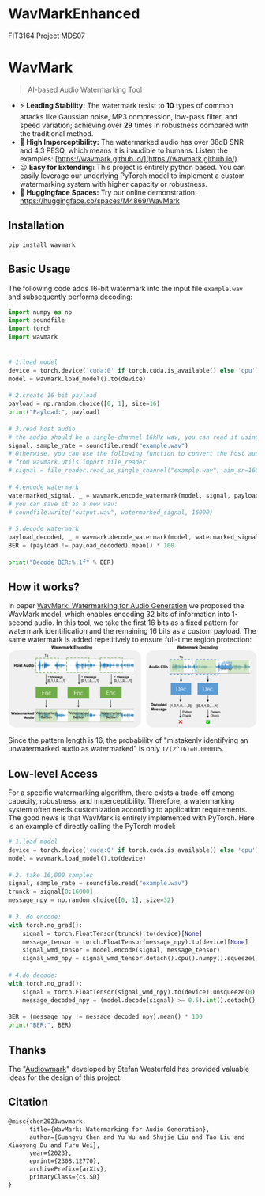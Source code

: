 # WavMarkEnhanced
FIT3164 Project MDS07

# WavMark
> AI-based Audio Watermarking Tool

- ⚡  **Leading Stability:** The watermark resist to **10**  types of common attacks like Gaussian noise, MP3 compression, low-pass filter, and speed variation; achieving over **29** times in robustness compared with the traditional method.
- 🙉 **High Imperceptibility:** The watermarked audio has over 38dB SNR and 4.3 PESQ, which means it is inaudible to humans. Listen the examples: [https://wavmark.github.io/](https://wavmark.github.io/).
- 😉 **Easy for Extending:** This project is entirely python based. You can easily leverage our underlying PyTorch model to implement a custom watermarking system with higher capacity or robustness.
- 🤗 **Huggingface Spaces:**  Try our online demonstration: https://huggingface.co/spaces/M4869/WavMark

## Installation
```
pip install wavmark
```

## Basic Usage
The following code adds 16-bit watermark into the input file `example.wav` and subsequently performs decoding:
```python
import numpy as np
import soundfile
import torch
import wavmark


# 1.load model
device = torch.device('cuda:0' if torch.cuda.is_available() else 'cpu')
model = wavmark.load_model().to(device)

# 2.create 16-bit payload
payload = np.random.choice([0, 1], size=16)
print("Payload:", payload)

# 3.read host audio
# the audio should be a single-channel 16kHz wav, you can read it using soundfile:
signal, sample_rate = soundfile.read("example.wav")
# Otherwise, you can use the following function to convert the host audio to single-channel 16kHz format:
# from wavmark.utils import file_reader
# signal = file_reader.read_as_single_channel("example.wav", aim_sr=16000)

# 4.encode watermark
watermarked_signal, _ = wavmark.encode_watermark(model, signal, payload, show_progress=True)
# you can save it as a new wav:
# soundfile.write("output.wav", watermarked_signal, 16000)

# 5.decode watermark
payload_decoded, _ = wavmark.decode_watermark(model, watermarked_signal, show_progress=True)
BER = (payload != payload_decoded).mean() * 100

print("Decode BER:%.1f" % BER)
```


## How it works?
In paper [WavMark: Watermarking for Audio Generation](https://arxiv.org/pdf/2308.12770.pdf) we proposed the WavMark model,
which enables encoding 32 bits of information into 1-second audio.
In this tool, we take the first 16 bits as a fixed pattern for watermark identification and the remaining 16 bits as a custom payload.
The same watermark is added repetitively to ensure full-time region protection:
![Illustrate](data/imgs/structure.png)

Since the pattern length is 16, the probability of "mistakenly identifying an unwatermarked audio as watermarked" is only  `1/(2^16)=0.000015`.



## Low-level Access
For a specific watermarking algorithm, there exists a trade-off among capacity, robustness, and imperceptibility. 
Therefore, a watermarking system often needs customization according to application requirements.
The good news is that WavMark is entirely implemented with PyTorch. 
Here is an example of directly calling the PyTorch model:

```python
# 1.load model
device = torch.device('cuda:0' if torch.cuda.is_available() else 'cpu')
model = wavmark.load_model().to(device)

# 2. take 16,000 samples
signal, sample_rate = soundfile.read("example.wav")
trunck = signal[0:16000]
message_npy = np.random.choice([0, 1], size=32)

# 3. do encode:
with torch.no_grad():
    signal = torch.FloatTensor(trunck).to(device)[None]
    message_tensor = torch.FloatTensor(message_npy).to(device)[None]
    signal_wmd_tensor = model.encode(signal, message_tensor)
    signal_wmd_npy = signal_wmd_tensor.detach().cpu().numpy().squeeze()

# 4.do decode:
with torch.no_grad():
    signal = torch.FloatTensor(signal_wmd_npy).to(device).unsqueeze(0)
    message_decoded_npy = (model.decode(signal) >= 0.5).int().detach().cpu().numpy().squeeze()

BER = (message_npy != message_decoded_npy).mean() * 100
print("BER:", BER)
```





## Thanks
The "[Audiowmark](https://uplex.de/audiowmark)" developed by Stefan Westerfeld has provided valuable ideas for the design of this project.
## Citation
```
@misc{chen2023wavmark,
      title={WavMark: Watermarking for Audio Generation}, 
      author={Guangyu Chen and Yu Wu and Shujie Liu and Tao Liu and Xiaoyong Du and Furu Wei},
      year={2023},
      eprint={2308.12770},
      archivePrefix={arXiv},
      primaryClass={cs.SD}
}
```
